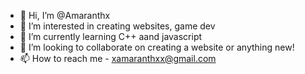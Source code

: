 - 👋 Hi, I’m @Amaranthx
- 👀 I’m interested in creating websites, game dev
- 🌱 I’m currently learning C++ aand javascript
- 💞️ I’m looking to collaborate on creating a website or anything new!
- 📫 How to reach me - xamaranthxx@gmail.com

<!---
Amaranthx/Amaranthx is a ✨ special ✨ repository because its `README.md` (this file) appears on your GitHub profile.
You can click the Preview link to take a look at your changes.
--->

